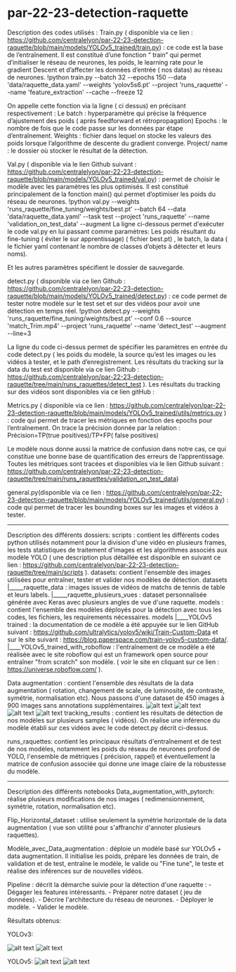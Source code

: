 # par-22-23-detection-raquette
Description des codes utilisés : 
Train.py ( disponible via ce lien : https://github.com/centralelyon/par-22-23-detection-raquette/blob/main/models/YOLOv5_trained/train.py) : ce code est la base de l’entraînement. Il est constitué d’une fonction “ train” qui permet d’initialiser le réseau de neurones, les poids, le learning rate pour le gradient Descent et d’affecter les données d’entrée ( nos datas) au réseau de neurones.
!python train.py --batch 32 --epochs 150 --data 'data/raquette_data.yaml' --weights 'yolov5s6.pt' --project 'runs_raquette' --name 'feature_extraction' --cache --freeze 12
 
On appelle cette fonction via la ligne ( ci dessus) en précisant respectivement : 
Le batch : hyperparamètre qui précise la fréquence d’ajustement des poids ( après feedforward et rétropropagation)
Epochs : le nombre de fois que le code passe sur les données par étape d’entraînement.
Weights : fichier dans lequel on stocke les valeurs des poids lorsque l’algorithme de descente du gradient converge.
Project/ name : le dossier où stocker le résultat de la détection.


Val.py ( disponible via le lien Github suivant : https://github.com/centralelyon/par-22-23-detection-raquette/blob/main/models/YOLOv5_trained/val.py)
: permet de choisir le modèle avec les paramètres les plus optimisés. Il est constitué principalement de la fonction main() qui permet d’optimiser les poids du réseau de neurones.
!python val.py --weights 'runs_raquette/fine_tuning/weights/best.pt' --batch 64 --data 'data/raquette_data.yaml' --task test --project 'runs_raquette' --name 'validation_on_test_data' --augment
La ligne ci-dessous permet d'exécuter le code val.py en lui passant comme paramètres:
Les poids résultant du fine-tuning ( éviter le sur apprentissage) ( fichier best.pt) , le batch, la data ( le fichier yaml contenant le nombre de classes d’objets à détecter et leurs noms).


Et les autres paramètres spécifient le dossier de sauvegarde.


detect.py ( disponible via ce lien Github : https://github.com/centralelyon/par-22-23-detection-raquette/blob/main/models/YOLOv5_trained/detect.py) : ce code permet de tester notre modèle sur le test set et sur des vidéos pour avoir une détection en temps réel.
!python detect.py --weights 'runs_raquette/fine_tuning/weights/best.pt'  --conf 0.6 --source 'match_Trim.mp4' --project 'runs_raquette' --name 'detect_test' --augment --line=3
 
La ligne du code ci-dessus permet de spécifier les paramètres en entrée du code detect.py ( les poids du modèle, la source qu’est les images ou les vidéos à tester, et le path d’enregistrement.
Les résultats du tracking sur la data du test est disponible via ce lien Github : https://github.com/centralelyon/par-22-23-detection-raquette/tree/main/runs_raquettes/detect_test
). Les résultats du tracking sur des vidéos sont disponibles via ce lien gitHub : 

Metrics.py ( disponible via ce lien : https://github.com/centralelyon/par-22-23-detection-raquette/blob/main/models/YOLOv5_trained/utils/metrics.py )
: code qui permet de tracer les métriques en fonction des epochs pour l’entraînement. On trace la précision donnée par la relation : 
Précision=TP(true positives)/TP+FP( false positives) 

Le modèle nous donne aussi la matrice de confusion dans notre cas, ce qui constitue une bonne base de quantification des erreurs de l’apprentissage.
Toutes les métriques sont tracées et disponibles via le lien Github suivant  : https://github.com/centralelyon/par-22-23-detection-raquette/tree/main/runs_raquettes/validation_on_test_data)

general.py(disponible via ce lien : https://github.com/centralelyon/par-22-23-detection-raquette/blob/main/models/YOLOv5_trained/utils/general.py)
: code qui permet de tracer les bounding boxes sur les images et vidéos à tester.

_ _ _ _ _ _ _ _ _ _ _ _ _ _ _ _ _ 
Description des différents dossiers:
scripts : contient les différents codes python utilisés notamment pour la division d'une vidéo en plusieurs frames, les tests statistiques de traitement d'images et les algorithmes associés aux modèle YOLO ( une description plus détaillée est disponible  en suivant ce lien :
https://github.com/centralelyon/par-22-23-detection-raquette/tree/main/scripts ).
datasets: contient l'ensemble des images utilisées pour entraîner, tester et valider nos modèles de détection.
datasets
    |_____raquette_data : images issues de vidéos de matchs de  tennis    de table et leurs labels.
    |_____raquette_plusieurs_vues : dataset personnalisée générée avec Keras avec plusieurs angles de vue d'une raquette.
models : contient l'ensemble des modèles déployés pour la détection avec tous les codes, les fichiers, les requirements nécessaires.
models
   |____YOLOv5 trained : la documentation de ce modèle a été appuyée sur le lien GitHub suivant : https://github.com/ultralytics/yolov5/wiki/Train-Custom-Data et sur le site suivant : https://blog.paperspace.com/train-yolov5-custom-data/. 
   |____YOLOv5_trained_with_roboflow : l'entraînement de ce modèle a été réalisée avec le site roboflow qui est un framework open source pour entraîner "from scratch" son modèle. ( voir le site en cliquant sur ce lien : https://universe.roboflow.com/ ).

Data augmentation : contient l'ensemble des résultats de la data augmentation ( rotation, changement de scale, de luminosité, de contraste, symétrie, normalisation etc). Nous passons d'une dataset de 450 images à 900 images sans annotations supplémentaires.
![alt text](https://github.com/centralelyon/par-22-23-detection-raquette/blob/main/Data%20augmentation/contrast_image.png?raw=true)
![alt text](https://github.com/centralelyon/par-22-23-detection-raquette/blob/main/Data%20augmentation/flipped_horizontal_image.png?raw=true)
![alt text](https://github.com/centralelyon/par-22-23-detection-raquette/blob/main/Data%20augmentation/normalized_image.png?raw=true)
![alt text](https://github.com/centralelyon/par-22-23-detection-raquette/blob/main/Data%20augmentation/rotation_image.png?raw=true)
tracking_results : contient les résultats de détection de nos modèles sur plusieurs samples ( vidéos). On réalise une inférence du modèle établi sur ces vidéos avec le code detect.py décrit ci-dessus.

runs_raquettes: contient les principaux résultats d'entraînement et de test de nos modèles, notamment les poids du réseau de neurones profond de YOLO, l'ensemble de métriques ( précision, rappel) et éventuellement la matrice de confusion associée qui donne une image claire de la robustesse du modèle.
_ _ _ _ _ _ _ _ _ _ _ _ _ _ _ _ _ 
Description des différents notebooks
Data_augmentation_with_pytorch:  réalise plusieurs modifications de nos images ( redimensionnement, symétrie, rotation, normalisation etc).

Flip_Horizontal_dataset : utilise seulement la symétrie horizontale de la data augmentation ( vue son utilité pour s'affranchir d'annoter plusieurs raquettes).

Modèle_avec_Data_augmentation : déploie un modèle basé sur YOLOv5 + data augmentation. Il  initialise les poids, prépare les données de train, de validation et de test, entraîne le modèle, le valide ou "Fine tune", le teste et réalise des inférences sur de nouvelles vidéos.

Pipeline : décrit la démarche suivie pour la détection d'une raquette : 
    - Dégager les features intéressants.
    - Préparer notre dataset ( jeu de données).
    - Décrire l'architecture du réseau de neurones.
    - Déployer le modèle.
    - Valider le modèle.

Résultats obtenus:

YOLOv3:

![alt text](https://github.com/centralelyon/par-22-23-detection-raquette/blob/main/exemple_detection_yolov3.png?raw=true)
![alt text](https://github.com/centralelyon/par-22-23-detection-raquette/blob/main/exemple_detection_yolov3_1.png?raw=true)

YOLOv5:
![alt text](https://github.com/centralelyon/par-22-23-detection-raquette/blob/main/exemple_detection.png?raw=true)
![alt text](https://github.com/centralelyon/par-22-23-detection-raquette/blob/main/exemple_detection_v5_1.png?raw=true)